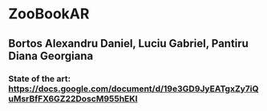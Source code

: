 # ZooBookAR

## Bortos Alexandru Daniel, Luciu Gabriel, Pantiru Diana Georgiana

### State of the art: https://docs.google.com/document/d/19e3GD9JyEATgxZy7iQuMsrBfFX6GZ22DoscM955hEKI
